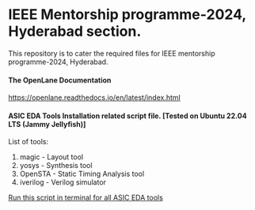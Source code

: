 # IEEE Mentorship programme-2024, Hyderabad section.
This repository is to cater the required files for IEEE mentorship programme-2024, Hyderabad.


#### The OpenLane Documentation

https://openlane.readthedocs.io/en/latest/index.html


#### ASIC EDA Tools Installation related script file. [Tested on Ubuntu 22.04 LTS (Jammy Jellyfish)]
List of tools:<br>
1. magic - Layout tool<br>
2. yosys - Synthesis tool<br>
3. OpenSTA - Static Timing Analysis tool<br>
4. iverilog - Verilog simulator<br>

[Run this script in terminal for all ASIC EDA tools](https://github.com/dicdesign/ieeeMentorshipHyd/blob/main/asicTools/asic_tools_set.sh)
